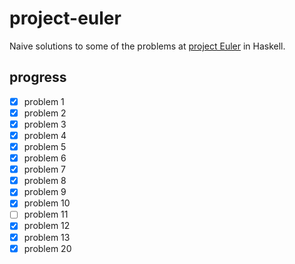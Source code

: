 project-euler
=============

Naive solutions to some of the problems at [project Euler](https://projecteuler.net/) in Haskell.

progress
--------
- [x] problem 1
- [x] problem 2
- [x] problem 3
- [x] problem 4
- [x] problem 5
- [x] problem 6
- [x] problem 7
- [x] problem 8
- [x] problem 9
- [x] problem 10
- [ ] problem 11
- [x] problem 12
- [x] problem 13
- [x] problem 20
